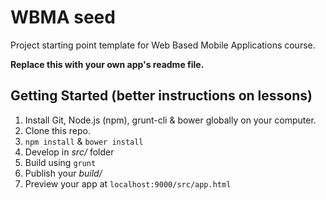 # WBMA seed

Project starting point template for Web Based Mobile Applications course.

**Replace this with your own app's readme file.**

## Getting Started (better instructions on lessons)

1. Install Git, Node.js (npm), grunt-cli & bower globally on your computer.
2. Clone this repo.
3. `npm install` & `bower install` 
4. Develop in _src/_ folder
5. Build using `grunt`
6. Publish your _build/_
7. Preview your app at `localhost:9000/src/app.html`
